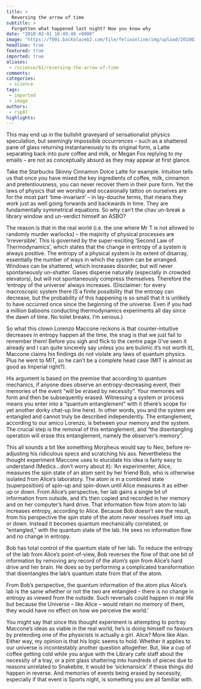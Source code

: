 ```yaml
---
title: >
  Reversing the arrow of time
subtitle: >
  Forgotten what happened last night? Now you know why
date: "2010-02-01 16:49:40 +0000"
image: "https://f001.backblazeb2.com/file/felixonline/img/upload/201002011648-rsp07-arrowtim.jpg"
headline: true
featured: true
imported: true
aliases:
 - /science/61/reversing-the-arrow-of-time
comments:
categories:
 - science
tags:
 - imported
 - image
authors:
 - rsp07
highlights:
---
```


This may end up in the bullshit graveyard of sensationalist physics speculation, but seemingly impossible occurrences – such as a shattered pane of glass returning instantaneously to its original form, a Latte separating back into pure coffee and milk, or Megan Fox replying to my emails – are not as conceptually absurd as they may appear at first glance.

Take the Starbucks Skinny Cinnamon Dolce Latte for example. Intuition tells us that once you have mixed the key ingredients of coffee, milk, cinnamon and pretentiousness, you can never recover them in their pure form. Yet the laws of physics that we worship and occasionally tattoo on ourselves are for the most part ‘time-invariant’ – in lay-douche terms, that means they work just as well going forwards and backwards in time. They are fundamentally symmetrical equations. So why can’t the chav un-break a library window and un-verdict himself an ASBO?

The reason is that in the real world (i.e. the one where Mr T is not allowed to randomly murder warlocks) – the majority of physical processes are ‘irreversible’. This is governed by the super-exciting ‘Second Law of Thermodynamics’, which states that the change in entropy of a system is always positive. The entropy of a physical system is its extent of disarray, essentially the number of ways in which the system can be arranged. Windows can be shattered, which increases disorder, but will never spontaneously un-shatter. Gases disperse naturally (especially in crowded elevators), but will not spontaneously compress themselves. Therefore the ‘entropy of the universe’ always increases. (Disclaimer: for every macroscopic system there IS a finite possibility that the entropy can decrease, but the probability of this happening is so small that it is unlikely to have occurred once since the beginning of the universe. Even if you had a million baboons conducting thermodynamics experiments all day since the dawn of time. No toilet breaks. I’m serious.)

So what this clown Lorenzo Maccone reckons is that counter-intuitive decreases in entropy happen all the time, the snag is that we just fail to remember them! Before you sigh and flick to the centre page (I’ve seen it already and I can quite sincerely say unless you are bulimic it’s not worth it), Maccone claims his findings do not violate any laws of quantum physics. Plus he went to MIT, so he can’t be a complete head case (MIT is almost as good as Imperial right?).

His argument is based on the premise that according to quantum mechanics, if anyone does observe an entropy-decreasing event, their memories of the event “will be erased by necessity”. Your memories will form and then be subsequently erased. Witnessing a system or process means you enter into a “quantum entanglement” with it (there’s scope for yet another dorky chat-up line here). In other words, you and the system are entangled and cannot truly be described independently. The entanglement, according to our amico Lorenzo, is between your memory and the system. The crucial step is the removal of this entanglement, and “the disentangling operation will erase this entanglement, namely the observer’s memory”.

This all sounds a bit like something Morpheus would say to Neo, before re-adjusting his ridiculous specs and scratching his ass. Nevertheless the thought experiment Maccone uses to elucidate his idea is fairly easy to understand (Medics...don’t worry about it):
 ‘An experimenter, Alice, measures the spin state of an atom sent by her friend Bob, who is otherwise isolated from Alice’s laboratory. The atom is in a combined state (superposition) of spin-up and spin-down until Alice measures it as either up or down.
 From Alice’s perspective, her lab gains a single bit of information from outside, and it’s then copied and recorded in her memory and on her computer’s hard drive. That information flow from atom to lab increases entropy, according to Alice. Because Bob doesn’t see the result, from his perspective the spin state of the atom never resolves itself into up or down. Instead it becomes quantum mechanically correlated, or “entangled,” with the quantum state of the lab. He sees no information flow and no change in entropy.

Bob has total control of the quantum state of her lab. To reduce the entropy of the lab from Alice’s point-of-view, Bob reverses the flow of that one bit of information by removing any record of the atom’s spin from Alice’s hard drive and her brain. He does so by performing a complicated transformation that disentangles the lab’s quantum state from that of the atom.

From Bob’s perspective, the quantum information of the atom plus Alice’s lab is the same whether or not the two are entangled – there is no change in entropy as viewed from the outside. Such reversals could happen in real life but because the Universe – like Alice – would retain no memory of them, they would have no effect on how we perceive the world.’

You might say that since this thought experiment is attempting to portray Maccone’s ideas as viable in the real world, he’s is doing himself no favours by pretending one of the physicists is actually a girl. Alice? More like Alan. Either way, my opinion is that his logic seems to hold. Whether it applies to our universe is incontestably another question altogether. But, like a cup of coffee getting cold while you argue with the Library cafe staff about the necessity of a tray, or a pint glass shattering into hundreds of pieces due to reasons unrelated to Snakebite, it would be ‘sickmansick’ if these things did happen in reverse. And memories of events being erased by necessity, especially if that event is Sports night, is something you are all familiar with.
